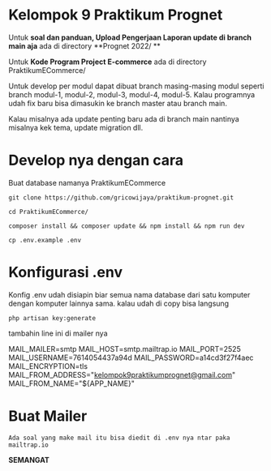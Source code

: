 # Kelompok 9 Praktikum Prognet

Untuk **soal dan panduan, Upload Pengerjaan Laporan update di branch main aja** ada di directory **Prognet 2022/ **

Untuk **Kode Program Project E-commerce** ada di directory  PraktikumECommerce/ 

Untuk develop per modul dapat dibuat branch masing-masing modul seperti branch modul-1, modul-2, modul-3, modul-4, modul-5. Kalau programnya udah fix baru bisa dimasukin ke branch master atau branch main. 

Kalau misalnya ada update penting baru ada di branch main nantinya misalnya kek tema, update migration dll.

# Develop nya dengan cara 

Buat database namanya PraktikumECommerce

    git clone https://github.com/gricowijaya/praktikum-prognet.git

    cd PraktikumECommerce/

    composer install && composer update && npm install && npm run dev

    cp .env.example .env 

# Konfigurasi .env

Konfig .env udah disiapin biar semua nama database dari satu komputer dengan komputer lainnya sama. kalau udah di copy bisa langsung

    php artisan key:generate

tambahin line ini di mailer nya 

MAIL_MAILER=smtp
MAIL_HOST=smtp.mailtrap.io
MAIL_PORT=2525
MAIL_USERNAME=7614054437a94d
MAIL_PASSWORD=a14cd3f27f4aec
MAIL_ENCRYPTION=tls
MAIL_FROM_ADDRESS="kelompok9praktikumprognet@gmail.com"
MAIL_FROM_NAME="${APP_NAME}"

# Buat Mailer 

    Ada soal yang make mail itu bisa diedit di .env nya ntar paka mailtrap.io

**SEMANGAT**
